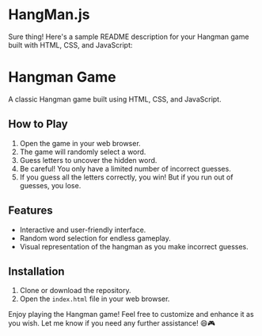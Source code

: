 # HangMan.js
Sure thing! Here's a sample README description for your Hangman game built with HTML, CSS, and JavaScript:

Hangman Game
=================

A classic Hangman game built using HTML, CSS, and JavaScript.

How to Play
-----------------
1. Open the game in your web browser.
2. The game will randomly select a word.
3. Guess letters to uncover the hidden word.
4. Be careful! You only have a limited number of incorrect guesses.
5. If you guess all the letters correctly, you win! But if you run out of guesses, you lose.

Features
-----------------
- Interactive and user-friendly interface.
- Random word selection for endless gameplay.
- Visual representation of the hangman as you make incorrect guesses.

Installation
-----------------
1. Clone or download the repository.
2. Open the `index.html` file in your web browser.

Enjoy playing the Hangman game! Feel free to customize and enhance it as you wish. Let me know if you need any further assistance! 😄🎮

